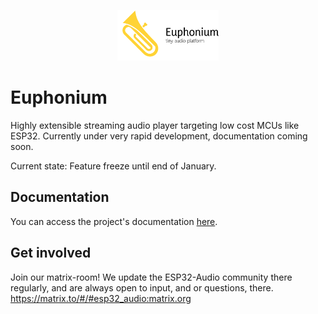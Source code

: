 <p align="center">
<img src="docs/images/euph_darkaware.svg" width="32%" />
</p>

# Euphonium

Highly extensible streaming audio player targeting low cost MCUs like ESP32. Currently under very rapid development, documentation coming soon.

Current state: Feature freeze until end of January.

## Documentation
You can access the project's documentation [here](https://feelfreelinux.github.io/euphonium/).

## Get involved
Join our matrix-room! We update the ESP32-Audio community there regularly, and are always open to input, and or questions, there. https://matrix.to/#/#esp32_audio:matrix.org

